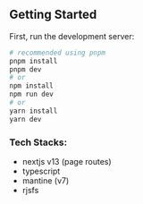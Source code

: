 ## Getting Started

First, run the development server:

```bash
# recommended using pnpm
pnpm install
pnpm dev
# or
npm install
npm run dev
# or
yarn install
yarn dev
```

### Tech Stacks:

- nextjs v13 (page routes)
- typescript
- mantine (v7)
- rjsfs
